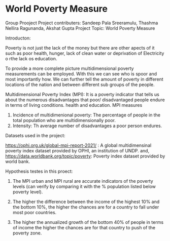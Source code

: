 # World Poverty Measure
Group Prooject
Project contributers: Sandeep Pala Sreeramulu, Thashma Nellira Ragunanda, Akshat Gupta
Project Topic: World Poverty Measure

Introducton:

Poverty is not just the lack of the money but there are other apects of it such as  poor health, hunger, lack of clean water or deprivation of Electricity o rthe lack os education.

To provide a more complete picture multidimensional poverty measurements can be employed. With this we can see who is spoor and most importantly how. We can further tell the amount of poverty in different locations of the nation and between different sub groups of the people.

Multidimensional Poverty Index (MPI):
It is a poverty indicator that tells us about the numerous disadvantages that poor/ disadvantaged people endure in  terms of living conditions. health and education.
MPI measures 
1. Incidence of multidimenional poverty: The percentage of people in the total population who are multidimensionally poor.
2. Intensity: Th average number of disadvantages a poor person endures.

Datasets used in the project:

https://ophi.org.uk/global-mpi-report-2021/ : A global multidimensinal poverty index dataset provided by OPHI, an institution of UNDP.
and,
https://data.worldbank.org/topic/poverty: Poverty index dataset provided by world bank.

Hypothesis testes in this proect:
1. The MPI urban and MPI rural are accurate indicators of the poverty levels (can verify by comparing it with the % population listed below poverty level).

2. The higher the difference between the income of the highest 10% and the bottom 10%, the higher the chances are for a country to fall under most poor countries.

3. The higher the annualized growth of the bottom 40% of people in terms of income the higher the chances are for that country to push of the poverty zone.
